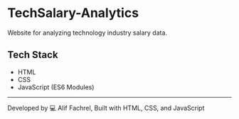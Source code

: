 # TechSalary-Analytics

Website for analyzing technology industry salary data.

## Tech Stack

- HTML
- CSS
- JavaScript (ES6 Modules)

---

Developed by 💻 Alif Fachrel, Built with HTML, CSS, and JavaScript

